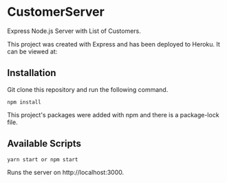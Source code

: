 # CustomerServer
Express Node.js Server with List of Customers.

This project was created with Express and has been deployed to Heroku. It can be viewed at:

## Installation

Git clone this repository and run the following command.

`npm install`

This project's packages were added with npm and there is a package-lock file.

## Available Scripts

`yarn start or npm start`

Runs the server on http://localhost:3000.